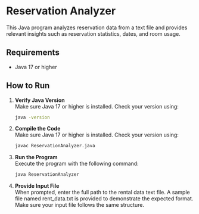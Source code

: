 # Reservation Analyzer

This Java program analyzes reservation data from a text file and provides relevant insights such as reservation statistics, dates, and room usage.

## Requirements

- Java 17 or higher

## How to Run

1. **Verify Java Version**  
   Make sure Java 17 or higher is installed. Check your version using:
   ```bash
   java -version

2. **Compile the Code**  
   Make sure Java 17 or higher is installed. Check your version using:
   ```bash
   javac ReservationAnalyzer.java

3. **Run the Program**  
   Execute the program with the following command:
   ```bash
   java ReservationAnalyzer

4. **Provide Input File**  
   When prompted, enter the full path to the rental data text file. A sample file named rent_data.txt is provided to demonstrate the expected format. Make sure your input file follows the same structure.

